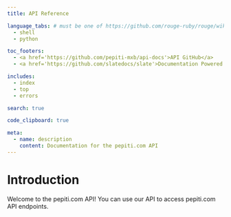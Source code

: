 ```yaml
---
title: API Reference

language_tabs: # must be one of https://github.com/rouge-ruby/rouge/wiki/List-of-supported-languages-and-lexers
  - shell
  - python

toc_footers:
  - <a href='https://github.com/pepiti-mxb/api-docs'>API GitHub</a>
  - <a href='https://github.com/slatedocs/slate'>Documentation Powered by Slate</a>

includes:
  - index
  - top
  - errors

search: true

code_clipboard: true

meta:
  - name: description
    content: Documentation for the pepiti.com API
---
```


# Introduction

Welcome to the pepiti.com API! You can use our API to access pepiti.com API endpoints.
